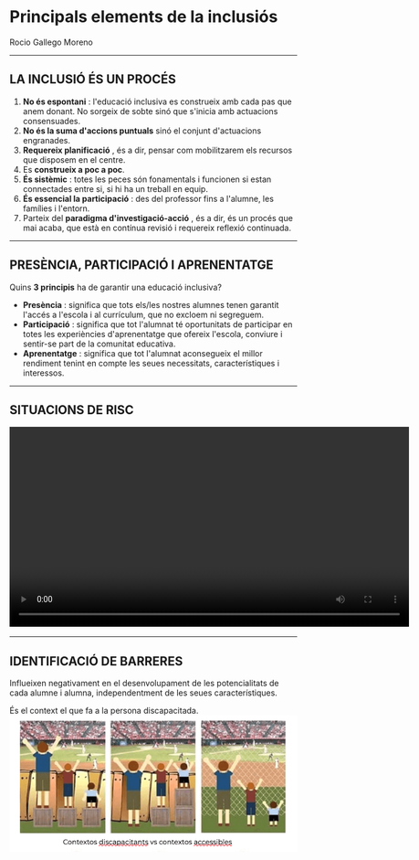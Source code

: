 

# Principals elements de la inclusiós

Rocio Gallego Moreno

---

## LA INCLUSIÓ ÉS UN PROCÉS
1. **No és espontani** : l'educació inclusiva es construeix amb cada pas que anem donant. No sorgeix de sobte sinó que s'inicia amb actuacions consensuades.
2. **No és la suma d'accions puntuals** sinó el conjunt d'actuacions engranades.
3. **Requereix planificació** , és a dir, pensar com mobilitzarem els recursos que disposem en el centre.
4. Es **construeix a poc a poc**.
5. **És sistèmic** : totes les peces són fonamentals i funcionen si estan connectades entre si, si hi ha un treball en equip.
6. **És essencial la participació** : des del professor fins a l'alumne, les famílies i l'entorn.
7. Parteix del **paradigma d'investigació-acció** , és a dir, és un procés que mai acaba, que està en contínua revisió i requereix reflexió continuada.

---

## PRESÈNCIA, PARTICIPACIÓ I APRENENTATGE
Quins **3 principis** ha de garantir una educació inclusiva?

- **Presència** : significa que tots els/les nostres alumnes tenen garantit l'accés a l'escola i al currículum, que no excloem ni segreguem.
- **Participació** : significa que tot l'alumnat té oportunitats de participar en totes les experiències d'aprenentatge que ofereix l'escola, conviure i sentir-se part de la comunitat educativa.
- **Aprenentatge** : significa que tot l'alumnat aconsegueix el millor rendiment tenint en compte les seues necessitats, característiques i interessos.
  
---

## SITUACIONS DE RISC
<video controls="controls" width="700"  src="imatges/video.mp4"></video>

---

## IDENTIFICACIÓ DE BARRERES
Influeixen negativament en el desenvolupament de les potencialitats de cada alumne i alumna, independentment de les seues característiques.

És el context el que fa a la persona discapacitada.
![w:700px](imatges/contextos_discapacitants.png)